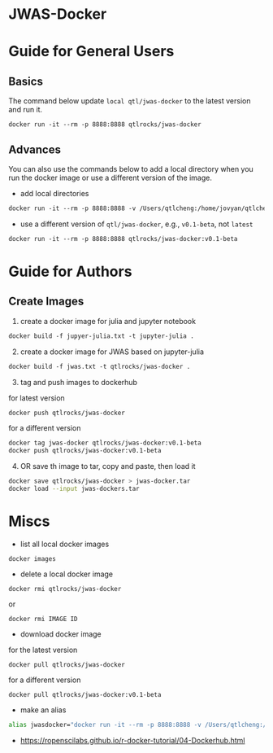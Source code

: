 # JWAS-Docker

# Guide for General Users

## Basics
The command below update `local qtl/jwas-docker` to the latest version and run it.
```
docker run -it --rm -p 8888:8888 qtlrocks/jwas-docker
```

## Advances

You can also use the commands below to add a local directory when you run the docker image or use a different version of the image.

* add local directories    
```dockerfile
docker run -it --rm -p 8888:8888 -v /Users/qtlcheng:/home/jovyan/qtlcheng qtlrocks/jwas-docker
```

* use a different version of `qtl/jwas-docker`, e.g., `v0.1-beta`, not `latest` 
```dockerfile
docker run -it --rm -p 8888:8888 qtlrocks/jwas-docker:v0.1-beta
```
    

# Guide for Authors

## Create Images

1. create a docker image for julia and jupyter notebook
```dockerfile
docker build -f jupyer-julia.txt -t jupyter-julia .
```

2. create a docker image for JWAS based on jupyter-julia
```dockerfile
docker build -f jwas.txt -t qtlrocks/jwas-docker .
```

3. tag and push images to dockerhub

for latest version
```dockerfile
docker push qtlrocks/jwas-docker
```
for a different version
```dockerfile
docker tag jwas-docker qtlrocks/jwas-docker:v0.1-beta
docker push qtlrocks/jwas-docker:v0.1-beta
```

4. OR save th image to tar, copy and paste, then load it 
```bash
docker save qtlrocks/jwas-docker > jwas-docker.tar
docker load --input jwas-dockers.tar
```

# Miscs

* list all local docker images 

```
docker images
```

* delete a local docker image

```
docker rmi qtlrocks/jwas-docker
```

or

```
docker rmi IMAGE ID 
```

* download docker image

for the latest version
```
docker pull qtlrocks/jwas-docker
```
for a different version
```
docker pull qtlrocks/jwas-docker:v0.1-beta
```

* make an alias
```bash
alias jwasdocker="docker run -it --rm -p 8888:8888 -v /Users/qtlcheng:/home/jovyan/qtlcheng qtlrocks/jwas-docker"
```

* https://ropenscilabs.github.io/r-docker-tutorial/04-Dockerhub.html
